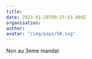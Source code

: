 ```yaml
---
title: 
date: 2023-01-20T09:37:43.009Z
organisation: 
author: 
avatar: "/img/pays/SN.svg"
---
```


Non au 3eme mandat 